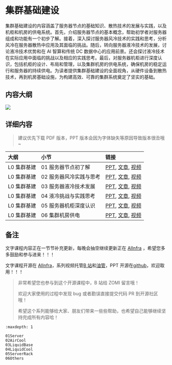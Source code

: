 <!--Copyright © ZOMI 适用于[License](https://github.com/Infrasys-AI/AIInfra)版权许可-->

# 集群基础建设

集群基础建设的内容涵盖了服务器节点的基础知识、散热技术的发展与实践，以及机柜和机房的供电系统。首先，介绍服务器节点的基本概念，帮助初学者对服务器组成和功能有一个初步了解。接着，深入探讨服务器风冷技术的实践和思考，分析风冷在服务器散热中应用及其面临的挑战。随后，转向服务器液冷技术的发展，讨论液冷技术优势和在 AI 智算和传统 DC 数据中心的应用前景。还会探讨液冷技术在实际应用中面临的挑战以及相应的实践思考。最后，对服务器机柜进行深度认识，包括机柜的设计、布局和管理，以及集群机房的供电系统，确保机房的稳定运行和服务器的持续供电。为读者提供集群基础建设的全面视角，从硬件设备到散热技术，再到机房基础设施，为构建高效、可靠的集群系统奠定了坚实的基础。

## 内容大纲

![](./../images/01AICluster02L0L1Base/00outline.png)

## 详细内容

> 建议优先下载 PDF 版本，PPT 版本会因为字体缺失等原因导致版本很丑哦~

| 大纲 | 小节 | 链接 |
|:--- |:---- |:-------------------- |
| L0 集群基建 | 01 服务器节点初了解  | [PPT](./01Server.pdf), [文章](./01Server.md), [视频]() |
| L0 集群基建 | 02 服务器风冷实践与思考  | [PPT](./02AirCool.pdf), [文章](./02AirCool.md), [视频]() |
| L0 集群基建 | 03 服务器液冷技术发展 | [PPT](./03LiquidBase.pdf), [文章](./03LiquidBase.md), [视频]() |
| L0 集群基建 | 04 液冷挑战与实践思考  | [PPT](./04LiquidCool.pdf), [文章](./04LiquidCool.md), [视频]() |
| L0 集群基建 | 05 服务器机柜深度认识  | [PPT](./05ServerRack.pdf), [文章](./05ServerRack.md), [视频]() |
| L0 集群基建 | 06 集群机房供电  | [PPT](./06Others.pdf), [文章](./06Others.md), [视频]() |

## 备注

文字课程内容正在一节节补充更新，每晚会抽空继续更新正在 [AIInfra](https://infrasys-ai.github.io/aiinfra-docs) ，希望您多多鼓励和参与进来！！！

文字课程开源在 [AIInfra](https://infrasys-ai.github.io/aiinfra-docs)，系列视频托管[B 站](https://space.bilibili.com/517221395)和[油管](https://www.youtube.com/@ZOMI666/playlists)，PPT 开源在[github](https://github.com/Infrasys-AI/AIInfra)，欢迎取用！！！

> 非常希望您也参与到这个开源课程中，B 站给 ZOMI 留言哦！
>
> 欢迎大家使用的过程中发现 bug 或者勘误直接提交代码 PR 到开源社区哦！
>
> 希望这个系列能够给大家、朋友们带来一些些帮助，也希望自己能够继续坚持完成所有内容哈！


```{toctree}
:maxdepth: 1

01Server
02AirCool
03LiquidBase
04LiquidCool
05ServerRack
06Others
```